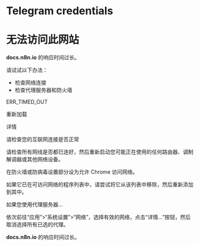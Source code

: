 # Telegram credentials

#  无法访问此网站

**docs.n8n.io** 的响应时间过长。

请试试以下办法：

  * 检查网络连接
  * 检查代理服务器和防火墙



ERR_TIMED_OUT

重新加载 

详情 

请检查您的互联网连接是否正常

请检查所有网线是否都已连好，然后重新启动您可能正在使用的任何路由器、调制解调器或其他网络设备。

在防火墙或防病毒设置部分设为允许 Chrome 访问网络。

如果它已在可访问网络的程序列表中，请尝试将它从该列表中移除，然后重新添加到其中。

如果您使用代理服务器…

依次前往“应用”>“系统设置”>“网络”，选择有效的网络，点击“详情…”按钮，然后取消选择所有已选的代理。

**docs.n8n.io** 的响应时间过长。
